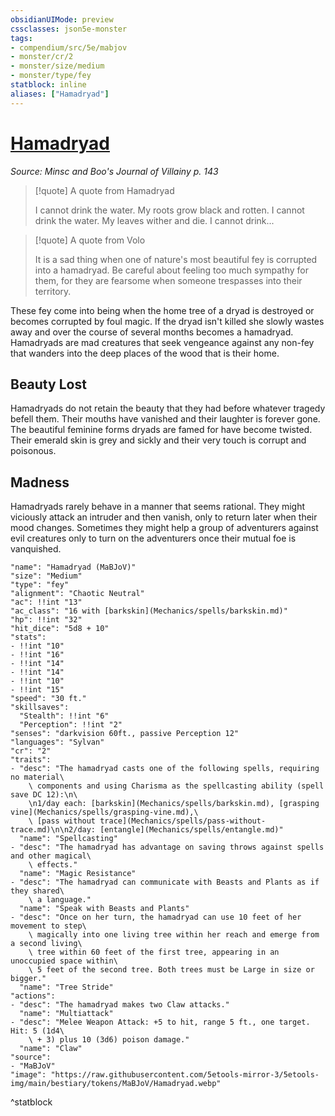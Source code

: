 ```yaml
---
obsidianUIMode: preview
cssclasses: json5e-monster
tags:
- compendium/src/5e/mabjov
- monster/cr/2
- monster/size/medium
- monster/type/fey
statblock: inline
aliases: ["Hamadryad"]
---
```

# [Hamadryad](Mechanics\bestiary\fey/hamadryad-mabjov.md)
*Source: Minsc and Boo's Journal of Villainy p. 143*  

> [!quote] A quote from Hamadryad  
> 
> I cannot drink the water. My roots grow black and rotten. I cannot drink the water. My leaves wither and die. I cannot drink...

> [!quote] A quote from Volo  
> 
> It is a sad thing when one of nature's most beautiful fey is corrupted into a hamadryad. Be careful about feeling too much sympathy for them, for they are fearsome when someone trespasses into their territory.

These fey come into being when the home tree of a dryad is destroyed or becomes corrupted by foul magic. If the dryad isn't killed she slowly wastes away and over the course of several months becomes a hamadryad. Hamadryads are mad creatures that seek vengeance against any non-fey that wanders into the deep places of the wood that is their home.

## Beauty Lost

Hamadryads do not retain the beauty that they had before whatever tragedy befell them. Their mouths have vanished and their laughter is forever gone. The beautiful feminine forms dryads are famed for have become twisted. Their emerald skin is grey and sickly and their very touch is corrupt and poisonous.

## Madness

Hamadryads rarely behave in a manner that seems rational. They might viciously attack an intruder and then vanish, only to return later when their mood changes. Sometimes they might help a group of adventurers against evil creatures only to turn on the adventurers once their mutual foe is vanquished.

```statblock
"name": "Hamadryad (MaBJoV)"
"size": "Medium"
"type": "fey"
"alignment": "Chaotic Neutral"
"ac": !!int "13"
"ac_class": "16 with [barkskin](Mechanics/spells/barkskin.md)"
"hp": !!int "32"
"hit_dice": "5d8 + 10"
"stats":
- !!int "10"
- !!int "16"
- !!int "14"
- !!int "14"
- !!int "10"
- !!int "15"
"speed": "30 ft."
"skillsaves":
  "Stealth": !!int "6"
  "Perception": !!int "2"
"senses": "darkvision 60ft., passive Perception 12"
"languages": "Sylvan"
"cr": "2"
"traits":
- "desc": "The hamadryad casts one of the following spells, requiring no material\
    \ components and using Charisma as the spellcasting ability (spell save DC 12):\n\
    \n1/day each: [barkskin](Mechanics/spells/barkskin.md), [grasping vine](Mechanics/spells/grasping-vine.md),\
    \ [pass without trace](Mechanics/spells/pass-without-trace.md)\n\n2/day: [entangle](Mechanics/spells/entangle.md)"
  "name": "Spellcasting"
- "desc": "The hamadryad has advantage on saving throws against spells and other magical\
    \ effects."
  "name": "Magic Resistance"
- "desc": "The hamadryad can communicate with Beasts and Plants as if they shared\
    \ a language."
  "name": "Speak with Beasts and Plants"
- "desc": "Once on her turn, the hamadryad can use 10 feet of her movement to step\
    \ magically into one living tree within her reach and emerge from a second living\
    \ tree within 60 feet of the first tree, appearing in an unoccupied space within\
    \ 5 feet of the second tree. Both trees must be Large in size or bigger."
  "name": "Tree Stride"
"actions":
- "desc": "The hamadryad makes two Claw attacks."
  "name": "Multiattack"
- "desc": "Melee Weapon Attack: +5 to hit, range 5 ft., one target. Hit: 5 (1d4\
    \ + 3) plus 10 (3d6) poison damage."
  "name": "Claw"
"source":
- "MaBJoV"
"image": "https://raw.githubusercontent.com/5etools-mirror-3/5etools-img/main/bestiary/tokens/MaBJoV/Hamadryad.webp"
```
^statblock